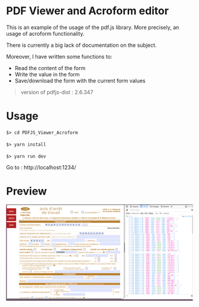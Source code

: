 # PDF Viewer and Acroform editor

This is an example of the usage of the pdf.js library. 
More precisely, an usage of acroform functionality.

There is currently a big lack of documentation on the subject.

Moreover, I have written some functions to:
* Read the content of the form
* Write the value in the form
* Save/download the form with the current form values

> version of pdfjs-dist : 2.6.347

# Usage
```
$> cd PDFJS_Viewer_Acroform

$> yarn install

$> yarn run dev
```
Go to : http://localhost:1234/

# Preview

![preview](assets/preview.png)
